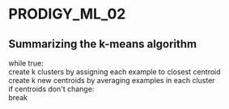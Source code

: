 # PRODIGY_ML_02

## Summarizing the k-means algorithm

while true:
&ensp;<br>create k clusters by assigning each example to closest centroid
&ensp;<br>create k new centroids by averaging examples in each cluster
&ensp;<br>if centroids don't change:
&emsp;<br>break

